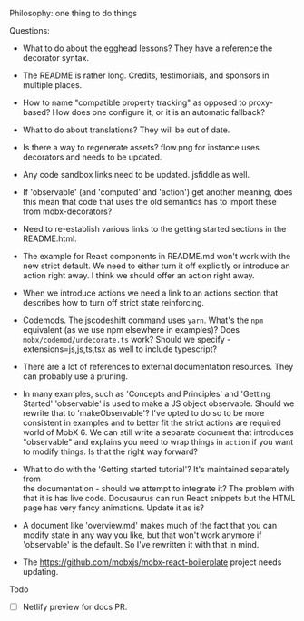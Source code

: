 Philosophy: one thing to do things

Questions:

-   What to do about the egghead lessons? They have a reference the decorator
    syntax.

-   The README is rather long. Credits, testimonials, and sponsors in multiple
    places.

-   How to name "compatible property tracking" as opposed to proxy-based?
    How does one configure it, or it is an automatic fallback?

-   What to do about translations? They will be out of date.

-   Is there a way to regenerate assets? flow.png for instance uses
    decorators and needs to be updated.

-   Any code sandbox links need to be updated. jsfiddle as well.

-   If 'observable' (and 'computed' and 'action') get another meaning,
    does this mean that code that uses the old semantics has to import
    these from mobx-decorators?

-   Need to re-establish various links to the getting started sections in the
    README.html.

-   The example for React components in README.md won't work with the new strict default.
    We need to either turn it off explicitly or introduce an action right away. I think
    we should offer an action right away.

-   When we introduce actions we need a link to an actions section that describes
    how to turn off strict state reinforcing.

-   Codemods. The jscodeshift command uses `yarn`. What's the `npm` equivalent (as we use npm elsewhere in examples)? Does `mobx/codemod/undecorate.ts` work? Should we specify -extensions=js,js,ts,tsx as well to include typescript?

-   There are a lot of references to external documentation resources. They can probably use
    a pruning.

-   In many examples, such as 'Concepts and Principles' and 'Getting Started' 'observable' is used to make a JS object observable. Should we rewrite that to 'makeObservable'? I've opted to do so to be more consistent in examples and to better fit the strict actions are required world of MobX 6. We can still write a separate document that introduces "observable" and explains you need to wrap things in `action` if you want to modify things. Is that the right way forward?

-   What to do with the 'Getting started tutorial'? It's maintained separately from  
    the documentation - should we attempt to integrate it? The problem with
    that it is has live code. Docusaurus can run React snippets but the HTML
    page has very fancy animations. Update it as is?

-   A document like 'overview.md' makes much of the fact that you can modify
    state in any way you like, but that won't work anymore if 'observable'
    is the default. So I've rewritten it with that in mind.

-   The https://github.com/mobxjs/mobx-react-boilerplate project needs updating.

Todo

-   [ ] Netlify preview for docs PR.
